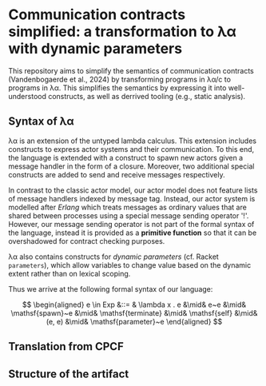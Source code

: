 # Communication contracts simplified: a transformation to λα with dynamic parameters

This repository aims to simplify the semantics of communication contracts (Vandenbogaerde et al., 2024) by transforming programs in λα/c to programs in λα. 
This simplifies the semantics by expressing it into well-understood constructs, as well as derrived tooling (e.g., static analysis).


## Syntax of λα

λα is an extension of the untyped lambda calculus. This extension includes constructs to express actor systems 
and their communication. To this end, the language is extended with a construct to spawn new actors
given a message handler in the form of a closure. Moreover, two additional special constructs are added 
to send and receive messages respectively. 

In contrast to the classic actor model, our actor model does not feature lists of message
handlers indexed by message tag. Instead, our actor system is modelled after *Erlang* which 
treats messages as ordinary values that are shared between processes using a special 
message sending operator '!'. However, our message sending operator is not part of 
the formal syntax of the language, instead it is provided as a **primitive function** 
so that it can be overshadowed for contract checking purposes.

λα also contains constructs for *dynamic parameters* (cf. Racket `parameters`), which allow
variables to change value based on the dynamic extent rather than on lexical scoping.

Thus we arrive at the following formal syntax of our language:

$$
\begin{aligned}
e \in Exp &::= & \lambda x . e 
          &\mid& e~e 
          &\mid& \mathsf{spawn}~e
          &\mid& \mathsf{terminate}
          &\mid& \mathsf{self}
          &\mid& (e, e)
          &\mid& \mathsf{parameter}~e
\end{aligned}
$$

## Translation from CPCF



## Structure of the artifact

